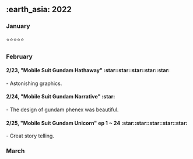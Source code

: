 <h2> :earth_asia: 2022 </h2>
<h3> January </h3>


:star::star::star::star::star:


<h3> February </h3>

<h4>2/23, "Mobile Suit Gundam Hathaway" :star::star::star::star::star:  </h4>
- Astonishing graphics.

<h4>2/24, "Mobile Suit Gundam Narrative" :star:  </h4>
- The design of gundam phenex was beautiful.

<h4>2/25, "Mobile Suit Gundam Unicorn" ep 1 ~ 24 :star::star::star::star::star:  </h4>
- Great story telling.

<h3> March </h3>

